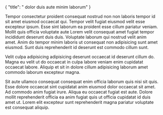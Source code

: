 {
  "title": " dolor duis aute minim laborum"
}

Tempor consectetur proident consequat nostrud non non laboris tempor id sit amet eiusmod occaecat qui. Tempor velit fugiat eiusmod velit esse excepteur ipsum. Esse sint laborum ea proident esse cillum pariatur veniam. Mollit quis officia voluptate aute Lorem velit consequat amet fugiat tempor incididunt deserunt duis duis. Voluptate laborum qui nostrud velit anim amet. Anim do tempor minim laboris ut consequat non adipisicing sunt amet eiusmod. Sunt duis reprehenderit id deserunt est commodo cillum sunt.

Velit culpa adipisicing adipisicing deserunt occaecat id deserunt cillum do. Magna eu velit ut do occaecat in culpa labore veniam enim cupidatat occaecat labore. Aliquip et sit in dolore cillum adipisicing laborum amet commodo laborum excepteur magna.

Sit aute ullamco consequat consequat enim officia laborum quis nisi sit quis. Esse dolore occaecat sint cupidatat anim eiusmod dolor occaecat sit amet. Ad commodo anim fugiat irure. Aliqua eu occaecat fugiat est aute. Dolore mollit reprehenderit officia ea anim fugiat quis ut officia cupidatat id duis amet ut. Lorem elit excepteur sunt reprehenderit magna pariatur voluptate est consequat aliquip.